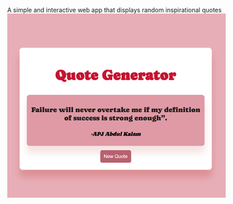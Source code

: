 
A simple and interactive web app that displays random inspirational quotes  
![Screenshot](screenshot.png)